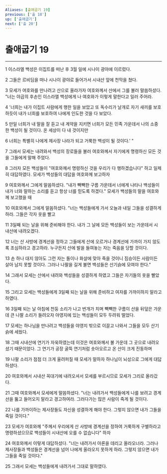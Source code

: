 ```yaml
---
Aliases: [출애굽기 19]
previous: ['출 18']
up: ['출애굽기']
next: ['출 20']
---
```

# 출애굽기 19

***


1 이스라엘 백성은 이집트를 떠난 후 3월 일에 시나이 광야에 이르렀다. 

2 그들은 르비딤을 떠나 시나이 광야로 들어가서 시내산 앞에 천막을 쳤다. 

3 모세가 여호와를 만나려고 산으로 올라가자 여호와께서 산에서 그를 불러 말씀하셨다. "너는 야곱의 후손인 이스라엘 백성에게 나 여호와가 이렇게 말한다고 일러 주어라. 

4 '너희는 내가 이집트 사람에게 행한 일을 보았고 또 독수리가 날개로 자기 새끼를 보호하듯이 내가 너희를 보호하여 나에게 인도한 것을 다 보았다. 

5 만일 너희가 내 말을 잘 듣고 내 계약을 지키면 너희가 모든 민족 가운데서 나의 소중한 백성이 될 것이다. 온 세상이 다 내 것이지만 

6 너희는 특별히 나에게 제사장 나라가 되고 거룩한 백성이 될 것이다.' " 

7 그래서 모세는 내려와서 백성의 장로들을 불러 여호와께서 자기에게 명령하신 모든 것을 그들에게 말해 주었다. 

8 그러자 모든 백성들이 "여호와께서 명령하신 것을 우리가 다 행하겠습니다" 하고 일제히 대답하였다. 모세가 백성들의 대답을 여호와께 보고하자 

9 여호와께서 그에게 말씀하셨다. "내가 빽빽한 구름 가운데서 너에게 나타나 백성들이 내가 너와 말하는 소리를 듣고 항상 너를 믿도록 하겠다." 모세가 백성들의 말을 여호와께 보고했을 때 

10 여호와께서 그에게 말씀하셨다. "너는 백성들에게 가서 오늘과 내일 그들을 성결하게 하라. 그들은 각자 옷을 빨고 

11 3일째 되는 날을 위해 준비해야 한다. 내가 그 날에 모든 백성들이 보는 가운데서 시내산에 내려오겠다. 

12 너는 산 사방에 경계선을 정하고 그들에게 산에 오르거나 경계선에 가까이 가지 않도록 조심하라고 경고하라. 누구든지 산에 발을 들여놓는 자는 죽음을 당할 것이다. 

13 손 하나 대지 않아도 그런 자는 돌이나 화살에 맞아 죽을 것이니 짐승이든 사람이든 살아 남지 못할 것이다. 그러나 나팔을 길게 불면 백성들은 산기슭에 모여야 한다." 

14 그래서 모세는 산에서 내려와 백성들을 성결하게 하였고 그들은 자기들의 옷을 빨았다. 

15 그리고 모세는 백성들에게 3일째 되는 날을 위해 준비하고 여자를 가까이하지 말라고 하였다. 

16 3일째 되는 날 아침에 천둥 소리가 나고 번개가 치며 빽빽한 구름이 산을 뒤덮은 가운데 큰 나팔 소리가 들려오자 야영지에 있는 백성들이 모두 두려워 떨었다. 

17 모세는 하나님을 만나려고 백성들을 야영지 밖으로 이끌고 나와서 그들을 모두 산기슭에 세웠다. 

18 그때 시내산에 연기가 자욱하였는데 이것은 여호와께서 불 가운데 그 곳으로 내려오셨기 때문이었다. 그 연기가 공장 굴뚝 연기처럼 솟아오르고 온 산이 크게 진동하며 

19 나팔 소리가 점점 더 크게 울려퍼질 때 모세가 말하자 하나님이 뇌성으로 그에게 대답하셨다. 

20 여호와께서 시내산 꼭대기에 내려오셔서 모세를 부르시므로 모세가 그리로 올라갔다. 

21 그때 여호와께서 모세에게 말씀하셨다. "너는 내려가서 백성들에게 나를 보려고 경계선을 뚫고 들어오지 말라고 경고하여라. 그러다가는 많은 사람이 죽게 될 것이다. 

22 나를 가까이하는 제사장들도 자신을 성결하게 해야 한다. 그렇지 않으면 내가 그들을 죽일 것이다." 

23 모세가 여호와께 "주께서 우리에게 산 사방에 경계선을 정하여 거룩하게 구별하라고 명령하셨으므로 백성들이 시내산에 오를 수 없습니다" 하자 

24 여호와께서 이렇게 대답하셨다. "너는 내려가서 아론을 데리고 올라오너라. 그러나 제사장들과 백성들은 경계선을 넘어 나에게 올라오지 못하게 하라. 그렇지 않으면 내가 그들을 죽일 것이다." 

25 그래서 모세는 백성들에게 내려가서 그대로 말하였다.
